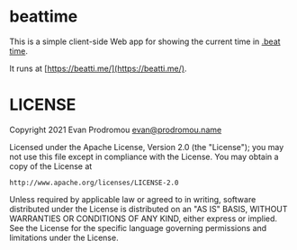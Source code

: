 # beattime

This is a simple client-side Web app for showing the current time in [.beat time](https://en.wikipedia.org/wiki/.beat_time).

It runs at [https://beatti.me/](https://beatti.me/).

# LICENSE

Copyright 2021 Evan Prodromou <evan@prodromou.name>

Licensed under the Apache License, Version 2.0 (the "License");
you may not use this file except in compliance with the License.
You may obtain a copy of the License at

    http://www.apache.org/licenses/LICENSE-2.0

Unless required by applicable law or agreed to in writing, software
distributed under the License is distributed on an "AS IS" BASIS,
WITHOUT WARRANTIES OR CONDITIONS OF ANY KIND, either express or implied.
See the License for the specific language governing permissions and
limitations under the License.
